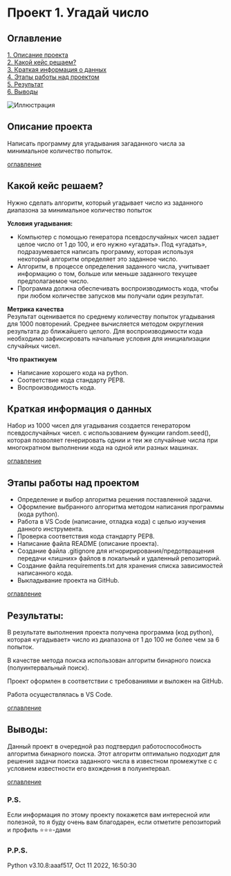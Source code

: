 # Проект 1. Угадай число

## Оглавление  

[1. Описание проекта](#описание-проекта)  
[2. Какой кейс решаем?](#какой-кейс-решаем)  
[3. Краткая информация о данных](#краткая-информация-о-данных)  
[4. Этапы работы над проектом](#этапы-работы-над-проектом)  
[5. Результат](#результат)    
[6. Выводы](#выводы) 


![Иллюстрация](https://github.com/artem-75/DS_skillfactory_projects/blob/main/Project_1/binary%20search.jpg)


## Описание проекта   

Написать программу для угадывания загаданного числа за минимальное количество попыток.

[оглавление](#оглавление)


## Какой кейс решаем?    
Нужно сделать алгоритм, который угадывает число из заданного диапазона за минимальное количество попыток

**Условия угадывания:**  
- Компьютер с помощью генератора псевдослучайных чисел задает целое число от 1 до 100, и его нужно «угадать». Под «угадать», подразумевается написать программу, которая используя некоторый алгоритм определяет это заданное число.
- Алгоритм, в процессе определения заданного числа, учитывает информацию о том, больше или меньше заданного текущее предполагаемое число.
- Программа должна обеспечивать воспроизводимость кода, чтобы при любом количестве запусков мы получали один результат.

**Метрика качества**     
Результат оценивается по среднему количеству попыток угадывания для 1000 повторений. Среднее вычисляется методом округления результата до ближайшего целого. Для воспроизводимости кода необходимо зафиксировать начальные условия для инициализации случайных чисел.

**Что практикуем**     
- Написание хорошего кода на python.
- Соответствие кода стандарту PEP8.
- Воспроизводимость кода.


## Краткая информация о данных
Набор  из 1000 чисел для угадывания создается генератором псевдослучайных чисел. с использованием функции random.seed(), которая позволяет генерировать однии и теи же случайные числа при многократном выполнении кода на одной или разных машинах.

[оглавление](#оглавление)


## Этапы работы над проектом  
- Определение и выбор алгоритма решения поставленной задачи.
- Оформление выбранного алгоритма методом написания программы (кода python).
- Работа в VS Code (написание, отладка кода) с целью изучения данного инструмента.
- Проверка соответствия кода стандарту PEP8.
- Написание файла README (описание проекта).
- Создание файла .gitignore для игноририрования/предотвращения передачи «лишних» файлов в локальный и удаленный репозиторий.
- Создание файла requirements.txt для хранения списка зависимостей написанного кода.
- Выкладывание проекта на GitHub.

[оглавление](#оглавление)


## Результаты:  
В результате выполнения проекта получена программа (код python), которая «угадывает» число из диапазона от 1 до 100 не более чем за 6 попыток.

В качестве метода поиска использован алгоритм бинарного поиска (полуинтервальный поиск).

Проект оформлен в соответствии с требованиями и выложен на GitHub.

Работа осуществлялась в VS Code.

[оглавление](#оглавление)


## Выводы:  
Данный проект в очередной раз подтвердил работоспособность алгоритма бинарного поиска. Этот алгоритм оптимально подходит для решения задачи поиска заданного числа в известном промежутке с с условием известности его вхождения в полуинтервал.

[оглавление](#оглавление)


### P.S.

Если информация по этому проекту покажется вам интересной или полезной, то я буду очень вам благодарен, если отметите репозиторий и профиль ⭐️⭐️⭐️-дами

### P.P.S.
Python v3.10.8:aaaf517, Oct 11 2022, 16:50:30